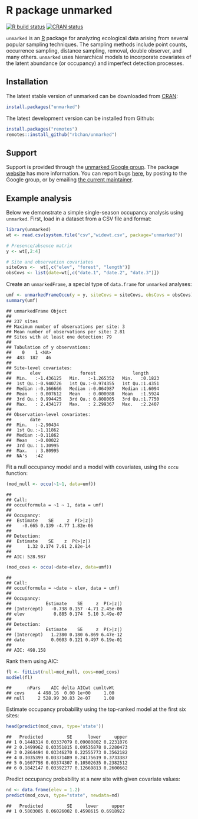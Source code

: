 # R package unmarked

<!-- badges: start -->

[![R build
status](https://github.com/rbchan/unmarked/workflows/R-CMD-check/badge.svg)](https://github.com/rbchan/unmarked/actions)
[![CRAN
status](https://www.r-pkg.org/badges/version/unmarked)](https://cran.r-project.org/package=unmarked)
<!-- badges: end -->

`unmarked` is an [R](https://www.r-project.org/) package for analyzing
ecological data arising from several popular sampling techniques. The
sampling methods include point counts, occurrence sampling, distance
sampling, removal, double observer, and many others. `unmarked` uses
hierarchical models to incorporate covariates of the latent abundance
(or occupancy) and imperfect detection processes.

## Installation

The latest stable version of unmarked can be downloaded from
[CRAN](https://cran.r-project.org/package=unmarked):

``` r
install.packages("unmarked")
```

The latest development version can be installed from Github:

``` r
install.packages("remotes")
remotes::install_github("rbchan/unmarked")
```

## Support

Support is provided through the [unmarked Google
group](http://groups.google.com/group/unmarked). The package
[website](https://rbchan.github.io/unmarked) has more information. You
can report bugs [here](https://github.com/rbchan/unmarked/issues), by
posting to the Google group, or by emailing [the current
maintainer](https://kenkellner.com).

## Example analysis

Below we demonstrate a simple single-season occupancy analysis using
`unmarked`. First, load in a dataset from a CSV file and format:

``` r
library(unmarked)
wt <- read.csv(system.file("csv","widewt.csv", package="unmarked"))

# Presence/absence matrix
y <- wt[,2:4]

# Site and observation covariates
siteCovs <-  wt[,c("elev", "forest", "length")]
obsCovs <- list(date=wt[,c("date.1", "date.2", "date.3")]) 
```

Create an `unmarkedFrame`, a special type of `data.frame` for `unmarked`
analyses:

``` r
umf <- unmarkedFrameOccu(y = y, siteCovs = siteCovs, obsCovs = obsCovs)
summary(umf)
```

    ## unmarkedFrame Object
    ## 
    ## 237 sites
    ## Maximum number of observations per site: 3 
    ## Mean number of observations per site: 2.81 
    ## Sites with at least one detection: 79 
    ## 
    ## Tabulation of y observations:
    ##    0    1 <NA> 
    ##  483  182   46 
    ## 
    ## Site-level covariates:
    ##       elev               forest              length      
    ##  Min.   :-1.436125   Min.   :-1.265352   Min.   :0.1823  
    ##  1st Qu.:-0.940726   1st Qu.:-0.974355   1st Qu.:1.4351  
    ##  Median :-0.166666   Median :-0.064987   Median :1.6094  
    ##  Mean   : 0.007612   Mean   : 0.000088   Mean   :1.5924  
    ##  3rd Qu.: 0.994425   3rd Qu.: 0.808005   3rd Qu.:1.7750  
    ##  Max.   : 2.434177   Max.   : 2.299367   Max.   :2.2407  
    ## 
    ## Observation-level covariates:
    ##       date         
    ##  Min.   :-2.90434  
    ##  1st Qu.:-1.11862  
    ##  Median :-0.11862  
    ##  Mean   :-0.00022  
    ##  3rd Qu.: 1.30995  
    ##  Max.   : 3.80995  
    ##  NA's   :42

Fit a null occupancy model and a model with covariates, using the `occu`
function:

``` r
(mod_null <- occu(~1~1, data=umf))
```

    ## 
    ## Call:
    ## occu(formula = ~1 ~ 1, data = umf)
    ## 
    ## Occupancy:
    ##  Estimate    SE     z  P(>|z|)
    ##    -0.665 0.139 -4.77 1.82e-06
    ## 
    ## Detection:
    ##  Estimate    SE    z  P(>|z|)
    ##      1.32 0.174 7.61 2.82e-14
    ## 
    ## AIC: 528.987

``` r
(mod_covs <- occu(~date~elev, data=umf))
```

    ## 
    ## Call:
    ## occu(formula = ~date ~ elev, data = umf)
    ## 
    ## Occupancy:
    ##             Estimate    SE     z  P(>|z|)
    ## (Intercept)   -0.738 0.157 -4.71 2.45e-06
    ## elev           0.885 0.174  5.10 3.49e-07
    ## 
    ## Detection:
    ##             Estimate    SE     z  P(>|z|)
    ## (Intercept)   1.2380 0.180 6.869 6.47e-12
    ## date          0.0603 0.121 0.497 6.19e-01
    ## 
    ## AIC: 498.158

Rank them using AIC:

``` r
fl <- fitList(null=mod_null, covs=mod_covs)
modSel(fl)
```

    ##      nPars    AIC delta AICwt cumltvWt
    ## covs     4 498.16  0.00 1e+00     1.00
    ## null     2 528.99 30.83 2e-07     1.00

Estimate occupancy probability using the top-ranked model at the first
six sites:

``` r
head(predict(mod_covs, type='state'))
```

    ##   Predicted         SE      lower     upper
    ## 1 0.1448314 0.03337079 0.09080802 0.2231076
    ## 2 0.1499962 0.03351815 0.09535878 0.2280473
    ## 3 0.2864494 0.03346270 0.22555773 0.3562182
    ## 4 0.3035399 0.03371489 0.24175619 0.3733387
    ## 5 0.1607798 0.03374307 0.10502635 0.2382512
    ## 6 0.1842147 0.03392277 0.12669813 0.2600662

Predict occupancy probability at a new site with given covariate values:

``` r
nd <- data.frame(elev = 1.2)
predict(mod_covs, type="state", newdata=nd)
```

    ##   Predicted         SE     lower     upper
    ## 1 0.5803085 0.06026002 0.4598615 0.6918922
